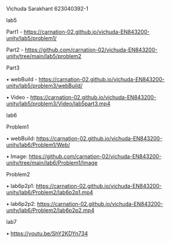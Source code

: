 Vichuda Sarakhant 623040392-1

lab5

Part1 - https://carnation-02.github.io/vichuda-EN843200-unity/lab5/problem1/

Part2 - https://github.com/carnation-02/vichuda-EN843200-unity/tree/main/lab5/problem2

Part3

• webBuild - https://carnation-02.github.io/vichuda-EN843200-unity/lab5/problem3/webBuild/

• Video - https://carnation-02.github.io/vichuda-EN843200-unity/lab5/problem3/Video/lab5part3.mp4

lab6

Problem1

• webBuild: https://carnation-02.github.io/vichuda-EN843200-unity/lab6/Problem1/Web/

• Image: https://github.com/carnation-02/vichuda-EN843200-unity/tree/main/lab6/Problem1/Image

Problem2

• lab6p2p1: https://carnation-02.github.io/vichuda-EN843200-unity/lab6/Problem2/lab6p2p1.mp4

• lab6p2p2: https://carnation-02.github.io/vichuda-EN843200-unity/lab6/Problem2/lab6p2p2.mp4


lab7

• https://youtu.be/ShY2KDYn734

